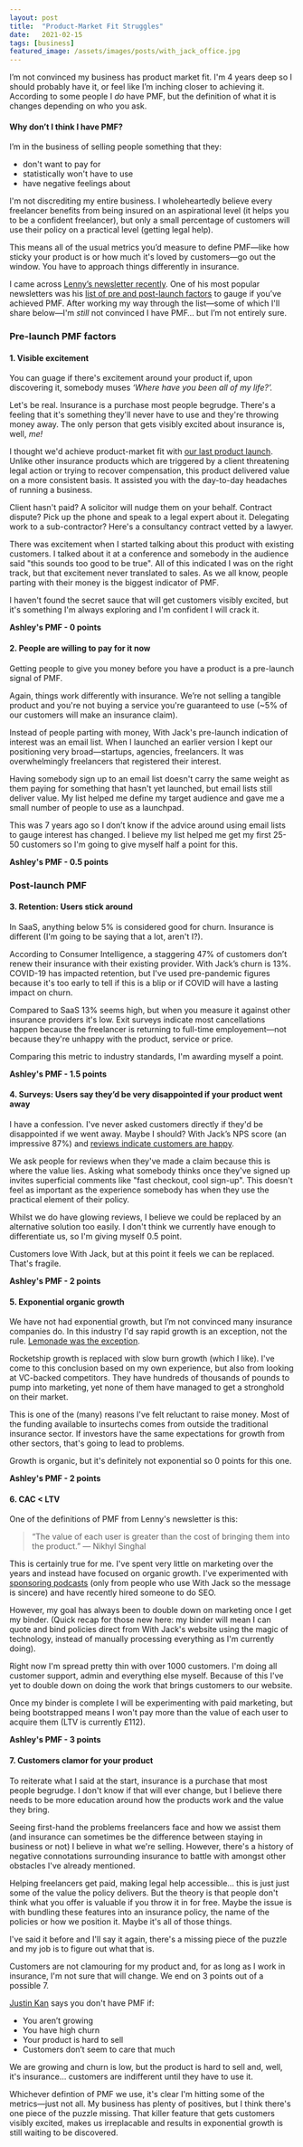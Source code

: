 ```yaml
---
layout: post
title:  "Product-Market Fit Struggles"
date:   2021-02-15
tags: [business]
featured_image: /assets/images/posts/with_jack_office.jpg
---
```


I’m not convinced my business has product market fit. I'm 4 years deep so I should probably have it, or feel like I’m inching closer to achieving it. According to some people I _do_ have PMF, but the definition of what it is changes depending on who you ask.

<h4>Why don’t I think I have PMF?</h4>

I’m in the business of selling people something that they:

- don't want to pay for
- statistically won't have to use
- have negative feelings about

I'm not discrediting my entire business. I wholeheartedly believe every freelancer benefits from being insured on an aspirational level (it helps you to be a confident freelancer), but only a small percentage of customers will use their policy on a practical level (getting legal help).

This means all of the usual metrics you’d measure to define PMF—like how sticky your product is or how much it's loved by customers—go out the window. You have to approach things differently in insurance.

I came across <a href="https://www.lennysnewsletter.com/">Lenny’s newsletter recently</a>. One of his most popular newsletters was his <a href="https://www.lennysnewsletter.com/p/how-to-know-if-youve-got-productmarket">list of pre and post-launch factors</a> to gauge if you’ve achieved PMF. After working my way through the list—some of which I'll share below—I'm _still_ not convinced I have PMF… but I’m not entirely sure.

<h3>Pre-launch PMF factors</h3>

<h4>1. Visible excitement</h4>

You can guage if there's excitement around your product if, upon discovering it, somebody muses _‘Where have you been all of my life?’._

Let's be real. Insurance is a purchase most people begrudge. There's a feeling that it's something they'll never have to use and they're throwing money away. The only person that gets visibly excited about insurance is, well, _me!_

I thought we'd achieve product-market fit with <a href="/reflecting-on-a-disappointing-product-launch/">our last product launch</a>. Unlike other insurance products which are triggered by a client threatening legal action or trying to recover compensation, this product delivered value on a more consistent basis. It assisted you with the day-to-day headaches of running a business.

Client hasn't paid? A solicitor will nudge them on your behalf. Contract dispute? Pick up the phone and speak to a legal expert about it. Delegating work to a sub-contractor? Here's a consultancy contract vetted by a lawyer.

There was excitement when I started talking about this product with existing customers. I talked about it at a conference and somebody in the audience said "this sounds too good to be true". All of this indicated I was on the right track, but that excitement never translated to sales. As we all know, people parting with their money is the biggest indicator of PMF.

I haven't found the secret sauce that will get customers visibly excited, but it's something I'm always exploring and I'm confident I will crack it.

<strong>Ashley's PMF - 0 points</strong>

<h4>2. People are willing to pay for it now</h4>

Getting people to give you money before you have a product is a pre-launch signal of PMF.

Again, things work differently with insurance. We’re not selling a tangible product and you're not buying a service you're guaranteed to use (~5% of our customers will make an insurance claim). 

Instead of people parting with money, With Jack's pre-launch indication of interest was an email list. When I launched an earlier version I kept our positioning very broad—startups, agencies, freelancers. It was overwhelmingly freelancers that registered their interest.

Having somebody sign up to an email list doesn't carry the same weight as them paying for something that hasn't yet launched, but email lists still deliver value. My list helped me define my target audience and gave me a small number of people to use as a launchpad.

This was 7 years ago so I don’t know if the advice around using email lists to gauge interest has changed. I believe my list helped me get my first 25-50 customers so I'm going to give myself half a point for this.

<strong>Ashley's PMF - 0.5 points</strong>

<h3>Post-launch PMF</h3>

<h4>3. Retention: Users stick around</h4>

In SaaS, anything below 5% is considered good for churn. Insurance is different (I'm going to be saying that a lot, aren't I?).

According to Consumer Intelligence, a staggering 47% of customers don’t renew their insurance with their existing provider. With Jack’s churn is 13%. COVID-19 has impacted retention, but I've used pre-pandemic figures because it's too early to tell if this is a blip or if COVID will have a lasting impact on churn.

Compared to SaaS 13% seems high, but when you measure it against other insurance providers it's low. Exit surveys indicate most cancellations happen because the freelancer is returning to full-time employement—not because they're unhappy with the product, service or price.

Comparing this metric to industry standards, I'm awarding myself a point.

<strong>Ashley's PMF - 1.5 points</strong>

<h4>4. Surveys: Users say they’d be very disappointed if your product went away</h4>

I have a confession. I've never asked customers directly if they'd be disappointed if we went away. Maybe I should? With Jack’s NPS score (an impressive 87%) and <a href="https://uk.trustpilot.com/review/www.withjack.co.uk">reviews indicate customers are happy</a>.

We ask people for reviews when they've made a claim because this is where the value lies. Asking what somebody thinks once they've signed up invites superficial comments like "fast checkout, cool sign-up". This doesn't feel as important as the experience somebody has when they use the practical element of their policy.

Whilst we do have glowing reviews, I believe we could be replaced by an alternative solution too easily. I don't think we currently have enough to differentiate us, so I'm giving myself 0.5 point.

Customers love With Jack, but at this point it feels we can be replaced. That's fragile.

<strong>Ashley's PMF - 2 points</strong>

<h4>5. Exponential organic growth</h4>

We have not had exponential growth, but I’m not convinced many insurance companies do. In this industry I'd say rapid growth is an exception, not the rule. <a href="https://www.meritechcapital.com/blog/lemonade-ipo-s-1-breakdown#:~:text=While%20Lemonade%20has%20only%20been,active%20customers%20up%20108%25%20YoY.">Lemonade was the exception</a>.

Rocketship growth is replaced with slow burn growth (which I like). I've come to this conclusion based on my own experience, but also from looking at VC-backed competitors. They have hundreds of thousands of pounds to pump into marketing, yet none of them have managed to get a stronghold on their market.

This is one of the (many) reasons I've felt reluctant to raise money. Most of the funding available to insurtechs comes from outside the traditional insurance sector. If investors have the same expectations for growth from other sectors, that's going to lead to problems.

Growth is organic, but it's definitely not exponential so 0 points for this one.

<strong>Ashley's PMF - 2 points</strong>

<h4>6. CAC < LTV</h4>

One of the definitions of PMF from Lenny's newsletter is this:

<blockquote>“The value of each user is greater than the cost of bringing them into the product.” — Nikhyl Singhal</blockquote>

This is certainly true for me. I've spent very little on marketing over the years and instead have focused on organic growth. I've experimented with <a href="https://www.beingfreelance.com/season-12">sponsoring podcasts</a> (only from people who use With Jack so the message is sincere) and have recently hired someone to do SEO.

However, my goal has always been to double down on marketing once I get my binder. (Quick recap for those new here: my binder will mean I can quote and bind policies direct from With Jack's website using the magic of technology, instead of manually processing everything as I'm currently doing).

Right now I'm spread pretty thin with over 1000 customers. I'm doing all customer support, admin and everything else myself. Because of this I've yet to double down on doing the work that brings customers to our website.

Once my binder is complete I will be experimenting with paid marketing, but being bootstrapped means I won't pay more than the value of each user to acquire them (LTV is currently £112).

<strong>Ashley's PMF - 3 points</strong>

<h4>7. Customers clamor for your product</h4>

To reiterate what I said at the start, insurance is a purchase that most people begrudge. I don't know if that will ever change, but I believe there needs to be more education around how the products work and the value they bring. 

Seeing first-hand the problems freelancers face and how we assist them (and insurance can sometimes be the difference between staying in business or not) I believe in what we're selling. However, there's a history of negative connotations surrounding insurance to battle with amongst other obstacles I've already mentioned.

Helping freelancers get paid, making legal help accessible… this is just just some of the value the policy delivers. But the theory is that people don't think what you offer is valuable if you throw it in for free. Maybe the issue is with bundling these features into an insurance policy, the name of the policies or how we position it. Maybe it's all of those things.

I've said it before and I'll say it again, there's a missing piece of the puzzle and my job is to figure out what that is.

Customers are not clamouring for my product and, for as long as I work in insurance, I'm not sure that will change. We end on 3 points out of a possible 7.

<a href="https://twitter.com/justinkan/status/1133822625090719744">Justin Kan</a> says you don't have PMF if:

- You aren’t growing
- You have high churn
- Your product is hard to sell
- Customers don’t seem to care that much

We are growing and churn is low, but the product is hard to sell and, well, it's insurance… customers are indifferent until they have to use it.

Whichever defintion of PMF we use, it's clear I'm hitting some of the metrics—just not all. My business has plenty of positives, but I think there's one piece of the puzzle missing. That killer feature that gets customers visibly excited, makes us irreplacable and results in exponential growth is still waiting to be discovered.